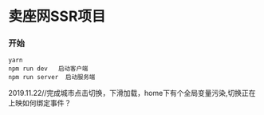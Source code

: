 # 卖座网SSR项目

### 开始
```
yarn
npm run dev   启动客户端
npm run server  启动服务端
```
2019.11.22//完成城市点击切换，下滑加载，home下有个全局变量污染,切换正在上映如何绑定事件？